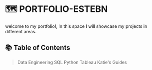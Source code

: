 # 🗺 PORTFOLIO-ESTEBN

welcome to my portfolio!, In this space I will showcase my projects in different areas.
## 📚 Table of Contents
>Data Engineering
>SQL
>Python
>Tableau
>Katie's Guides
